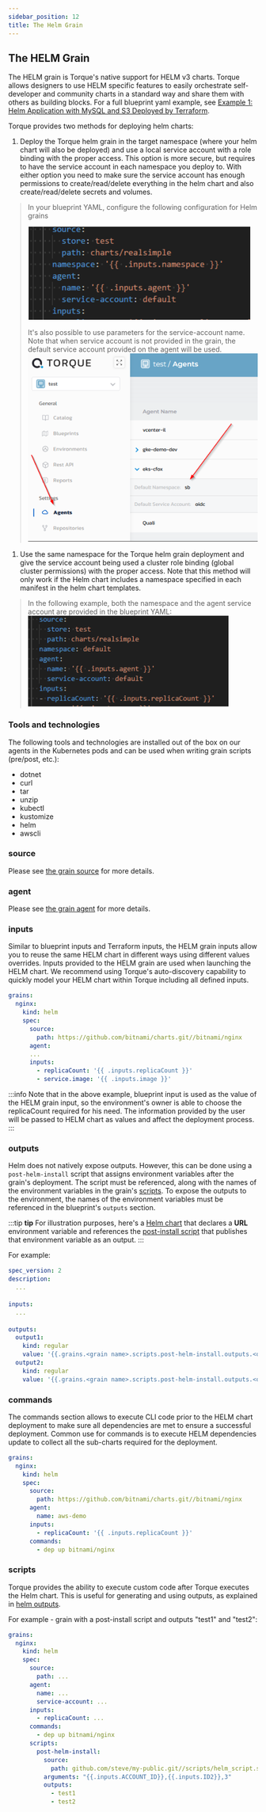 ```yaml
---
sidebar_position: 12
title: The Helm Grain
---
```


## The HELM Grain
The HELM grain is Torque's native support for HELM v3 charts. Torque allows designers to use HELM specific features to easily orchestrate self-developer and community charts in a standard way and share them with others as building blocks. For a full blueprint yaml example, see [Example 1: Helm Application with MySQL and S3 Deployed by Terraform](/blueprint-designer-guide/blueprint-quickstart-guide#example-1-helm-application-with-mysql-and-s3-deployed-by-terraform).

Torque provides two methods for deploying helm charts:
1. Deploy the Torque helm grain in the target namespace (where your helm chart will also be deployed) and use a local service account with a role binding with the proper access. This option is more secure, but requires to have the service account in each namespace you deploy to. With either option you need to make sure the service account has enough permissions to create/read/delete everything in the helm chart and also create/read/delete secrets and volumes.

> In your blueprint YAML, configure the following configuration for Helm grains
> 
> ![Catalog cost](/img/helm-auth_1.png) 
>  
> It's also possible to use parameters for the service-account name. Note that when service account is not provided in the grain, the default service account provided on the agent will be used.
> ![Catalog cost](/img/helm-auth.png)

1. Use the same namespace for the Torque  helm grain deployment and give the service account being used a cluster role binding (global cluster permissions) with the proper access. Note that this method will only work if the Helm chart includes a namespace specified in each manifest in the helm chart templates.
> In the following example, both the namespace and the agent service account are provided in the blueprint YAML:
> ![Catalog cost](/img/helm-auth_2.png)

### Tools and technologies
The following tools and technologies are installed out of the box on our agents in the Kubernetes pods and can be used when writing grain scripts (pre/post, etc.):

- dotnet
- curl
- tar
- unzip
- kubectl
- kustomize
- helm
- awscli

### source 
Please see [the grain source](/blueprint-designer-guide/blueprints/blueprints-yaml-structure#source) for more details.

### agent
Please see [the grain agent](/blueprint-designer-guide/blueprints/blueprints-yaml-structure#agent) for more details.

### inputs
Similar to blueprint inputs and Terraform inputs, the HELM grain inputs allow you to reuse the same HELM chart in different ways using different values overrides. Inputs provided to the HELM grain are used when launching the HELM chart. We recommend using Torque's auto-discovery capability to quickly model your HELM chart within Torque including all defined inputs.

```yaml
grains:
  nginx:
    kind: helm
    spec:
      source:
        path: https://github.com/bitnami/charts.git//bitnami/nginx
      agent:
      ...
      inputs:
        - replicaCount: '{{ .inputs.replicaCount }}'
        - service.image: '{{ .inputs.image }}'
```

:::info
Note that in the above example, blueprint input is used as the value of the HELM grain input, so the environment's owner is able to choose the replicaCount required for his need. The information provided by the user will be passed to HELM chart as values and affect the deployment process.
:::

### outputs
Helm does not natively expose outputs. However, this can be done using a ```post-helm-install``` script that assigns environment variables after the grain's deployment. The script must be referenced, along with the names of the environment variables in the grain's [scripts](#scripts). To expose the outputs to the environment, the names of the environment variables must be referenced in the blueprint's ```outputs``` section.

:::tip __tip__
For illustration purposes, here's a [Helm chart](https://github.com/orel-h/test-spec2-public/blob/master/blueprints/helm-outputs-demo.yaml) that declares a __URL__ environment variable and references the [post-install script](https://github.com/orel-h/test-spec2-public/blob/master/scripts/orel_helm_script_args_demo.sh) that publishes that environment variable as an output.
:::

For example:

```yaml
spec_version: 2
description: 
  ...

inputs:
  ...

outputs:
  output1:
    kind: regular
    value: '{{.grains.<grain name>.scripts.post-helm-install.outputs.<output name>}}'
  output2:
    kind: regular
    value: '{{.grains.<grain name>.scripts.post-helm-install.outputs.<output name>}}'
```

### commands
The commands section allows to execute CLI code prior to the HELM chart deployment to make sure all dependencies are met to ensure a successful deployment. Common use for commands is to execute HELM dependencies update to collect all the sub-charts required for the deployment.

```yaml
grains:
  nginx:
    kind: helm
    spec:
      source:
        path: https://github.com/bitnami/charts.git//bitnami/nginx
      agent:
        name: aws-demo
      inputs:
        - replicaCount: '{{ .inputs.replicaCount }}'
      commands:
        - dep up bitnami/nginx
```

### scripts
Torque provides the ability to execute custom code after Torque executes the Helm chart. This is useful for generating and using outputs, as explained in [helm outputs](#outputs).

For example - grain with a post-install script and outputs "test1" and "test2":

```yaml
grains:
  nginx:
    kind: helm
    spec:
      source:
        path: ...
      agent:
        name: ...
        service-account: ...
      inputs:
        - replicaCount: ...
      commands:
        - dep up bitnami/nginx
      scripts:
        post-helm-install:
          source:  
            path: github.com/steve/my-public.git//scripts/helm_script.sh
          arguments: "{{.inputs.ACCOUNT_ID}},{{.inputs.ID2}},3"
          outputs:
            - test1
            - test2
```
